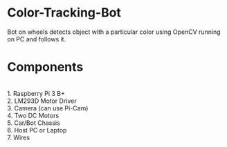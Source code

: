 # Color-Tracking-Bot
Bot on wheels detects object with a particular color using OpenCV running on PC and follows it.
# Components
<br/>1. Raspberry Pi 3 B+
<br/>2. LM293D Motor Driver
<br/>3. Camera (can use Pi-Cam)
<br/>4. Two DC Motors
<br/>5. Car/Bot Chassis
<br/>6. Host PC or Laptop
<br/>7. Wires
